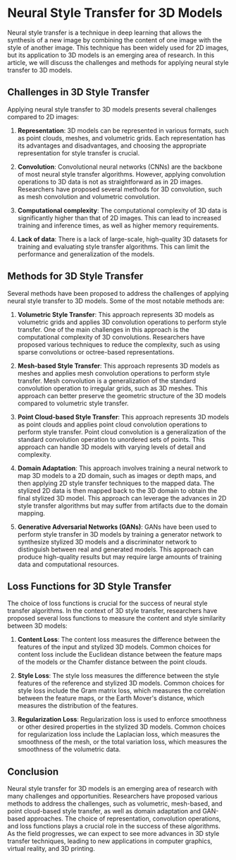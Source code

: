 # Neural Style Transfer for 3D Models

Neural style transfer is a technique in deep learning that allows the synthesis of a new image by combining the content of one image with the style of another image. This technique has been widely used for 2D images, but its application to 3D models is an emerging area of research. In this article, we will discuss the challenges and methods for applying neural style transfer to 3D models.

## Challenges in 3D Style Transfer

Applying neural style transfer to 3D models presents several challenges compared to 2D images:

1. **Representation**: 3D models can be represented in various formats, such as point clouds, meshes, and volumetric grids. Each representation has its advantages and disadvantages, and choosing the appropriate representation for style transfer is crucial.

2. **Convolution**: Convolutional neural networks (CNNs) are the backbone of most neural style transfer algorithms. However, applying convolution operations to 3D data is not as straightforward as in 2D images. Researchers have proposed several methods for 3D convolution, such as mesh convolution and volumetric convolution.

3. **Computational complexity**: The computational complexity of 3D data is significantly higher than that of 2D images. This can lead to increased training and inference times, as well as higher memory requirements.

4. **Lack of data**: There is a lack of large-scale, high-quality 3D datasets for training and evaluating style transfer algorithms. This can limit the performance and generalization of the models.

## Methods for 3D Style Transfer

Several methods have been proposed to address the challenges of applying neural style transfer to 3D models. Some of the most notable methods are:

1. **Volumetric Style Transfer**: This approach represents 3D models as volumetric grids and applies 3D convolution operations to perform style transfer. One of the main challenges in this approach is the computational complexity of 3D convolutions. Researchers have proposed various techniques to reduce the complexity, such as using sparse convolutions or octree-based representations.

2. **Mesh-based Style Transfer**: This approach represents 3D models as meshes and applies mesh convolution operations to perform style transfer. Mesh convolution is a generalization of the standard convolution operation to irregular grids, such as 3D meshes. This approach can better preserve the geometric structure of the 3D models compared to volumetric style transfer.

3. **Point Cloud-based Style Transfer**: This approach represents 3D models as point clouds and applies point cloud convolution operations to perform style transfer. Point cloud convolution is a generalization of the standard convolution operation to unordered sets of points. This approach can handle 3D models with varying levels of detail and complexity.

4. **Domain Adaptation**: This approach involves training a neural network to map 3D models to a 2D domain, such as images or depth maps, and then applying 2D style transfer techniques to the mapped data. The stylized 2D data is then mapped back to the 3D domain to obtain the final stylized 3D model. This approach can leverage the advances in 2D style transfer algorithms but may suffer from artifacts due to the domain mapping.

5. **Generative Adversarial Networks (GANs)**: GANs have been used to perform style transfer in 3D models by training a generator network to synthesize stylized 3D models and a discriminator network to distinguish between real and generated models. This approach can produce high-quality results but may require large amounts of training data and computational resources.

## Loss Functions for 3D Style Transfer

The choice of loss functions is crucial for the success of neural style transfer algorithms. In the context of 3D style transfer, researchers have proposed several loss functions to measure the content and style similarity between 3D models:

1. **Content Loss**: The content loss measures the difference between the features of the input and stylized 3D models. Common choices for content loss include the Euclidean distance between the feature maps of the models or the Chamfer distance between the point clouds.

2. **Style Loss**: The style loss measures the difference between the style features of the reference and stylized 3D models. Common choices for style loss include the Gram matrix loss, which measures the correlation between the feature maps, or the Earth Mover's distance, which measures the distribution of the features.

3. **Regularization Loss**: Regularization loss is used to enforce smoothness or other desired properties in the stylized 3D models. Common choices for regularization loss include the Laplacian loss, which measures the smoothness of the mesh, or the total variation loss, which measures the smoothness of the volumetric data.

## Conclusion

Neural style transfer for 3D models is an emerging area of research with many challenges and opportunities. Researchers have proposed various methods to address the challenges, such as volumetric, mesh-based, and point cloud-based style transfer, as well as domain adaptation and GAN-based approaches. The choice of representation, convolution operations, and loss functions plays a crucial role in the success of these algorithms. As the field progresses, we can expect to see more advances in 3D style transfer techniques, leading to new applications in computer graphics, virtual reality, and 3D printing.
